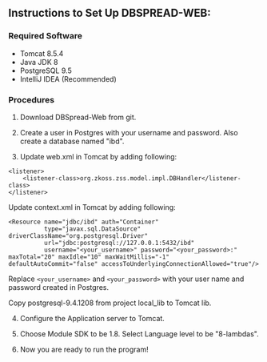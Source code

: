 ## Instructions to Set Up DBSPREAD-WEB:

### Required Software

* Tomcat 8.5.4
* Java JDK 8
* PostgreSQL 9.5
* IntelliJ IDEA (Recommended)

### Procedures

1. Download DBSpread-Web from git.

2. Create a user in Postgres with your username and password. Also create a database named "ibd".

3. Update web.xml in Tomcat by adding following:
```
<listener>
    <listener-class>org.zkoss.zss.model.impl.DBHandler</listener-class>
</listener>
```

Update context.xml in Tomcat by adding following:
```
<Resource name="jdbc/ibd" auth="Container"
          type="javax.sql.DataSource" driverClassName="org.postgresql.Driver"
          url="jdbc:postgresql://127.0.0.1:5432/ibd"
          username="<your_username>" password="<your_password>:" maxTotal="20" maxIdle="10" maxWaitMillis="-1" defaultAutoCommit="false" accessToUnderlyingConnectionAllowed="true"/>
```
Replace `<your_username>` and `<your_password>` with your user name and password created in Postgres.

Copy postgresql-9.4.1208 from project local_lib to Tomcat lib.

4. Configure the Application server to Tomcat.

5. Choose Module SDK to be 1.8.
   Select Language level to be "8-lambdas".

6. Now you are ready to run the program!